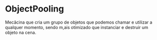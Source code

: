 # ObjectPooling
Mecâcina que cria um grupo de objetos que podemos chamar e utilizar a qualquer momento, sendo m,ais otimizado que instanciar e destruir um objeto na cena. 
